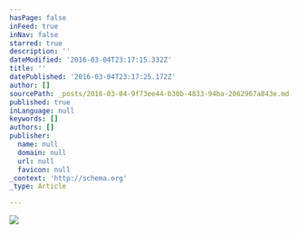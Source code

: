```yaml
---
hasPage: false
inFeed: true
inNav: false
starred: true
description: ''
dateModified: '2016-03-04T23:17:15.332Z'
title: ''
datePublished: '2016-03-04T23:17:25.172Z'
author: []
sourcePath: _posts/2016-03-04-9f73ee44-b30b-4833-94ba-2062967a843e.md
published: true
inLanguage: null
keywords: []
authors: []
publisher:
  name: null
  domain: null
  url: null
  favicon: null
_context: 'http://schema.org'
_type: Article

---
```

![](https://the-grid-user-content.s3-us-west-2.amazonaws.com/5d2dbf75-3c27-43e3-811d-9766c97b1115.png)